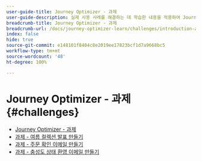 ```yaml
---
user-guide-title: Journey Optimizer - 과제
user-guide-description: 실제 사용 사례를 해결하는 데 학습한 내용을 적용하여 Journey Optimizer 지식을 테스트합니다.
breadcrumb-title: Journey Optimizer - 과제
breadcrumb-url: /docs/journey-optimizer-learn/challenges/introduction-and-prerequisites.html
index: false
hide: true
source-git-commit: e148101f8404c8e2019ee17823bcf1d7a9668bc5
workflow-type: tm+mt
source-wordcount: '48'
ht-degree: 100%

---
```



# Journey Optimizer - 과제 {#challenges}

+ [Journey Optimizer - 과제](/help/challenges/introduction-and-prerequisites.md)
+ [과제 - 여름 컬렉션 발표 만들기](/help/challenges/summer-collection-announcement-challenge.md)
+ [과제 - 주문 확인 이메일 만들기](/help/challenges/order-confirmation-challenge.md)
+ [과제 - 충성도 상태 환영 이메일 만들기](/help/challenges/loyalty-status-welcome-email-challenge.md)

